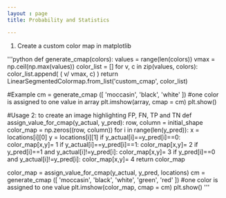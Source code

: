 ```yaml
---
layout : page
title: Probability and Statistics

---
```


1. Create a custom color map in matplotlib

'''python
def generate_cmap(colors):
    values = range(len(colors))
    vmax = np.ceil(np.max(values))
    color_list = []
    for v, c in zip(values, colors):
        color_list.append( ( v/ vmax, c) )
    return LinearSegmentedColormap.from_list('custom_cmap', color_list)        

#Example 
cm  =  generate_cmap ([ 'moccasin', 'black', 'white' ]) #one color is assigned to one value in array
plt.imshow(array, cmap = cm)
plt.show() 

#Usage 2: to create an image highlighting FP, FN, TP and TN
def assign_value_for_cmap(y_actual, y_pred):
    row, column = initial_shape
    color_map = np.zeros((row, column))
    for i in range(len(y_pred)): 
        x = locations[i][0]
        y = locations[i][1]
        if y_actual[i]==y_pred[i]==0:
           color_map[x,y]= 1
        if y_actual[i]==y_pred[i]==1:
           color_map[x,y]= 2
        if y_pred[i]==1 and y_actual[i]!=y_pred[i]:
           color_map[x,y]= 3
        if y_pred[i]==0 and y_actual[i]!=y_pred[i]:
           color_map[x,y]= 4
        return color_map

color_map = assign_value_for_cmap(y_actual, y_pred, locations) 
cm  =  generate_cmap ([ 'moccasin', 'black', 'white', 'green', 'red' ]) #one color is assigned to one value
plt.imshow(color_map, cmap = cm)
plt.show() 
'''
